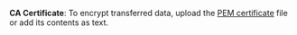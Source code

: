 **CA Certificate**: To encrypt transferred data, upload the [PEM certificate](../../../../../managed-mongodb/operations/connect.md#get-ssl-cert) file or add its contents as text.
